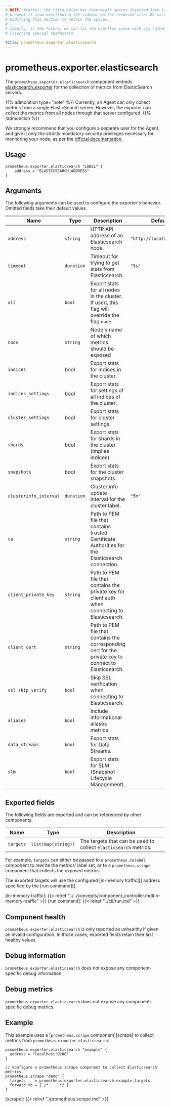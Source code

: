 ```yaml
---
# NOTE(rfratto): the title below has zero-width spaces injected into it to
# prevent it from overflowing the sidebar on the rendered site. Be careful when
# modifying this section to retain the spaces.
#
# Ideally, in the future, we can fix the overflow issue with css rather than
# injecting special characters.

title: prometheus.exporter.elasticsearch
---
```


# prometheus.exporter.elasticsearch
The `prometheus.exporter.elasticsearch` component embeds
[elasticsearch_exporter](https://github.com/prometheus-community/elasticsearch_exporter) for
the collection of metrics from ElasticSearch servers.

{{% admonition type="note" %}}
Currently, an Agent can only collect metrics from a single ElasticSearch server.
However, the exporter can collect the metrics from all nodes through that server configured.
{{% /admonition %}}

We strongly recommend that you configure a separate user for the Agent, and give it only the strictly mandatory
security privileges necessary for monitoring your node, as per the [official documentation](https://github.com/prometheus-community/elasticsearch_exporter#elasticsearch-7x-security-privileges).

## Usage

```river
prometheus.exporter.elasticsearch "LABEL" {
    address = "ELASTICSEARCH_ADDRESS"
}
```

## Arguments
The following arguments can be used to configure the exporter's behavior.
Omitted fields take their default values.

Name | Type | Description | Default | Required
---- | ---- | ----------- | ------- | --------
`address` | `string` | HTTP API address of an Elasticsearch node. | `"http://localhost:9200"` | no
`timeout` | `duration` | Timeout for trying to get stats from Elasticsearch. | `"5s"` | no
`all` | `bool` | Export stats for all nodes in the cluster. If used, this flag will override the flag `node`. | | no
`node` | `string` | Node's name of which metrics should be exposed |  | no
`indices` | bool | Export stats for indices in the cluster. |  | no
`indices_settings` | bool | Export stats for settings of all indices of the cluster. |  | no
`cluster_settings` | bool | Export stats for cluster settings. |  | no
`shards` | bool | Export stats for shards in the cluster (implies indices). |  | no
`snapshots` | bool | Export stats for the cluster snapshots. |  | no
`clusterinfo_interval` | `duration` | Cluster info update interval for the cluster label. | `"5m"` | no
`ca` | `string` | Path to PEM file that contains trusted Certificate Authorities for the Elasticsearch connection. |  | no
`client_private_key` | `string` | Path to PEM file that contains the private key for client auth when connecting to Elasticsearch. |  | no
`client_cert` | `string` | Path to PEM file that contains the corresponding cert for the private key to connect to Elasticsearch. |  | no
`ssl_skip_verify` | `bool` | Skip SSL verification when connecting to Elasticsearch. | | no
`aliases` | `bool` | Include informational aliases metrics. |  | no
`data_streams` | `bool` | Export stats for Data Streams. |  | no
`slm` | `bool` | Export stats for SLM (Snapshot Lifecycle Management). |  | no



## Exported fields
The following fields are exported and can be referenced by other components.

Name      | Type                | Description
--------- | ------------------- | -----------
`targets` | `list(map(string))` | The targets that can be used to collect `elasticsearch` metrics.

For example, `targets` can either be passed to a `prometheus.relabel`
component to rewrite the metrics' label set, or to a `prometheus.scrape`
component that collects the exposed metrics.

The exported targets will use the configured [in-memory traffic][] address
specified by the [run command][].

[in-memory traffic]: {{< relref "../../concepts/component_controller.md#in-memory-traffic" >}}
[run command]: {{< relref "../cli/run.md" >}}

## Component health

`prometheus.exporter.elasticsearch` is only reported as unhealthy if given
an invalid configuration. In those cases, exported fields retain their last
healthy values.

## Debug information

`prometheus.exporter.elasticsearch` does not expose any component-specific
debug information.

## Debug metrics

`prometheus.exporter.elasticsearch` does not expose any component-specific
debug metrics.

## Example

This example uses a [`prometheus.scrape` component][scrape] to collect metrics
from `prometheus.exporter.elasticsearch`:

```river
prometheus.exporter.elasticsearch "example" {
  address = "localhost:9200"
}

// Configure a prometheus.scrape component to collect Elasticsearch metrics.
prometheus.scrape "demo" {
  targets    = prometheus.exporter.elasticsearch.example.targets
  forward_to = [ /* ... */ ]
}
```

[scrape]: {{< relref "./prometheus.scrape.md" >}}
